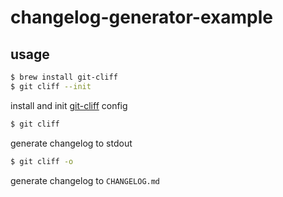 # changelog-generator-example

## usage
```sh
$ brew install git-cliff
$ git cliff --init
```
install and init [git-cliff](https://github.com/orhun/git-cliff) config

```sh
$ git cliff
```
generate changelog to stdout

```sh
$ git cliff -o
```
generate changelog to `CHANGELOG.md`
